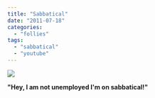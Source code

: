 ```yaml
---
title: "Sabbatical"
date: "2011-07-18"
categories: 
  - "follies"
tags: 
  - "sabbatical"
  - "youtube"
---
```



![](/images/sabbatical.jpg)



 

**"Hey, I am not unemployed I'm on sabbatical!"**
